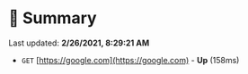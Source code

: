 # 📖 Summary
Last updated: **2/26/2021, 8:29:21 AM**

- `GET` [https://google.com](https://google.com) - **Up** (158ms)
